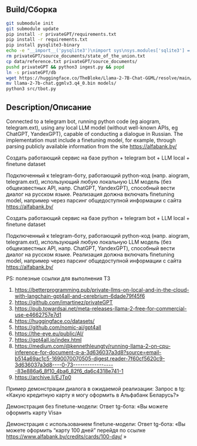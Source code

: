 ## Build/Сборка

```bash
git submodule init
git submodule update
pip install -r privateGPT/requirements.txt
pip install -r requirements.txt
pip install pysqlite3-binary
echo -e "__import__('pysqlite3')\nimport sys\nsys.modules['sqlite3'] = sys.modules.pop('pysqlite3')\n$(cat /usr/local/python/3.10.8/lib/python3.10/site-packages/chromadb/__init__.py)" >  /usr/local/python/3.10.8/lib/python3.10/site-packages/chromadb/__init__.py 
rm privateGPT/source_documents/state_of_the_union.txt
cp data/reference.txt privateGPT/source_documents/
pushd privateGPT && python3 ingest.py && popd
ln -s privateGPT/db
wget https://huggingface.co/TheBloke/Llama-2-7B-Chat-GGML/resolve/main/llama-2-7b-chat.ggmlv3.q4_0.bin
mv llama-2-7b-chat.ggmlv3.q4_0.bin models/
python3 src/tbot.py

```


## Description/Описание

Connected to a telegram bot, running python code (eg aiogram, telegram.ext), using any local LLM model (without well-known APIs, eg ChatGPT, YandexGPT), capable of conducting a dialogue in Russian.
The implementation must include a finetuning model, for example, through parsing publicly available information from the site https://alfabank.by/

Создать работающий сервис на базе python + telegram bot + LLM local + finetune dataset

Подключенный к telegram-боту, работающий python-код (напр. aiogram, telegram.ext), использующий любую локальную LLM модель (без общеизвестных API, напр. ChatGPT, YandexGPT), способный вести диалог на русском языке.
Реализация должна включать finetuning model, например через парсинг общедоступной информации с сайта https://alfabank.by/

Создать работающий сервис на базе python + telegram bot + LLM local + finetune dataset

Подключенный к telegram-боту, работающий python-код (напр. aiogram, telegram.ext), использующий любую локальную LLM модель (без общеизвестных API, напр. ChatGPT, YandexGPT), способный вести диалог на русском языке.
Реализация должна включать finetuning model, например через парсинг общедоступной информации с сайта https://alfabank.by/

PS: полезные ссылки для выполнения ТЗ

1. https://betterprogramming.pub/private-llms-on-local-and-in-the-cloud-with-langchain-gpt4all-and-cerebrium-6dade79f45f6
1. https://github.com/imartinez/privateGPT
1. https://pub.towardsai.net/meta-releases-llama-2-free-for-commercial-use-e4662757e7d1
1. https://huggingface.co/datasets/
1. https://github.com/nomic-ai/gpt4all
1. https://the-eye.eu/public/AI/
1. https://gpt4all.io/index.html
1. https://medium.com/@kennethleungty/running-llama-2-on-cpu-inference-for-document-q-a-3d636037a3d8?source=email-b514a69ac1c5-1690070070505-digest.reader-7f60cf5620c9-3d636037a3d8----0-73------------------83e886a6_8f10_4ba6_82f6_da6c4318e741-1
1. https://archive.li/EJTp0

Пример демонстрации диалога в ожидаемой реализации:
Запрос в tg: «Какую кредитную карту я могу оформить в Альфабанк Беларусь?»

Демонстрация без finetune-модели:
Ответ tg-бота: «Вы можете оформить карту Visa»

Демонстрация с использованием finetune-модели:
Ответ tg-бота: «Вы можете оформить “карту 100 дней” перейдя по ссылке https://www.alfabank.by/credits/cards/100-day/ »